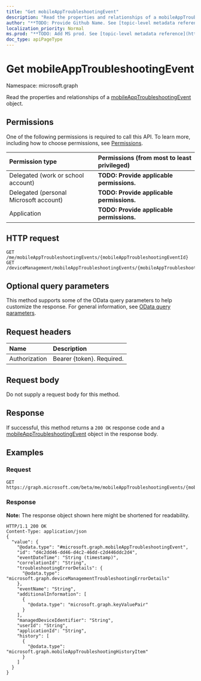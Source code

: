 ```yaml
---
title: "Get mobileAppTroubleshootingEvent"
description: "Read the properties and relationships of a mobileAppTroubleshootingEvent object."
author: "**TODO: Provide Github Name. See [topic-level metadata reference](https://msgo.azurewebsites.net/add/document/guidelines/metadata.html#topic-level-metadata)**"
localization_priority: Normal
ms.prod: "**TODO: Add MS prod. See [topic-level metadata reference](https://msgo.azurewebsites.net/add/document/guidelines/metadata.html#topic-level-metadata)**"
doc_type: apiPageType
---
```


# Get mobileAppTroubleshootingEvent

Namespace: microsoft.graph

Read the properties and relationships of a [mobileAppTroubleshootingEvent](../resources/mobileapptroubleshootingevent.md) object.

## Permissions
One of the following permissions is required to call this API. To learn more, including how to choose permissions, see [Permissions](/concepts/permissions-reference.md).

|Permission type|Permissions (from most to least privileged)|
|:---|:---|
|Delegated (work or school account)|**TODO: Provide applicable permissions.**|
|Delegated (personal Microsoft account)|**TODO: Provide applicable permissions.**|
|Application|**TODO: Provide applicable permissions.**|

## HTTP request
<!-- {
  "blockType": "ignored"
}
-->
``` http
GET /me/mobileAppTroubleshootingEvents/{mobileAppTroubleshootingEventId}
GET /deviceManagement/mobileAppTroubleshootingEvents/{mobileAppTroubleshootingEventId}
```

## Optional query parameters
This method supports some of the OData query parameters to help customize the response. For general information, see [OData query parameters](/graph/query-parameters).

## Request headers
|Name|Description|
|:---|:---|
|Authorization|Bearer {token}. Required.|

## Request body
Do not supply a request body for this method.

## Response
If successful, this method returns a `200 OK` response code and a [mobileAppTroubleshootingEvent](../resources/mobileapptroubleshootingevent.md) object in the response body.

## Examples

### Request
<!-- {
  "blockType": "request",
  "name": "get_mobileapptroubleshootingevent"
}
-->
``` http
GET https://graph.microsoft.com/beta/me/mobileAppTroubleshootingEvents/{mobileAppTroubleshootingEventId}
```

### Response
**Note:** The response object shown here might be shortened for readability.
<!-- {
  "blockType": "response",
  "truncated": true,
  "@odata.type": "microsoft.graph.mobileAppTroubleshootingEvent"
}
-->
``` http
HTTP/1.1 200 OK
Content-Type: application/json
{
  "value": {
    "@odata.type": "#microsoft.graph.mobileAppTroubleshootingEvent",
    "id": "d4c2dd46-dd46-d4c2-46dd-c2d446ddc2d4",
    "eventDateTime": "String (timestamp)",
    "correlationId": "String",
    "troubleshootingErrorDetails": {
      "@odata.type": "microsoft.graph.deviceManagementTroubleshootingErrorDetails"
    },
    "eventName": "String",
    "additionalInformation": [
      {
        "@odata.type": "microsoft.graph.keyValuePair"
      }
    ],
    "managedDeviceIdentifier": "String",
    "userId": "String",
    "applicationId": "String",
    "history": [
      {
        "@odata.type": "microsoft.graph.mobileAppTroubleshootingHistoryItem"
      }
    ]
  }
}
```

